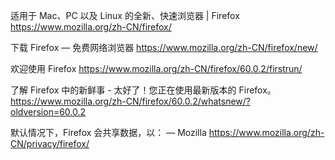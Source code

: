 适用于 Mac、PC 以及 Linux 的全新、快速浏览器 | Firefox
https://www.mozilla.org/zh-CN/firefox/

下载 Firefox — 免费网络浏览器
https://www.mozilla.org/zh-CN/firefox/new/


欢迎使用 Firefox
https://www.mozilla.org/zh-CN/firefox/60.0.2/firstrun/

了解 Firefox 中的新鲜事 - 太好了！您正在使用最新版本的 Firefox。 
https://www.mozilla.org/zh-CN/firefox/60.0.2/whatsnew/?oldversion=60.0.2

默认情况下，Firefox 会共享数据，以： — Mozilla
https://www.mozilla.org/zh-CN/privacy/firefox/
